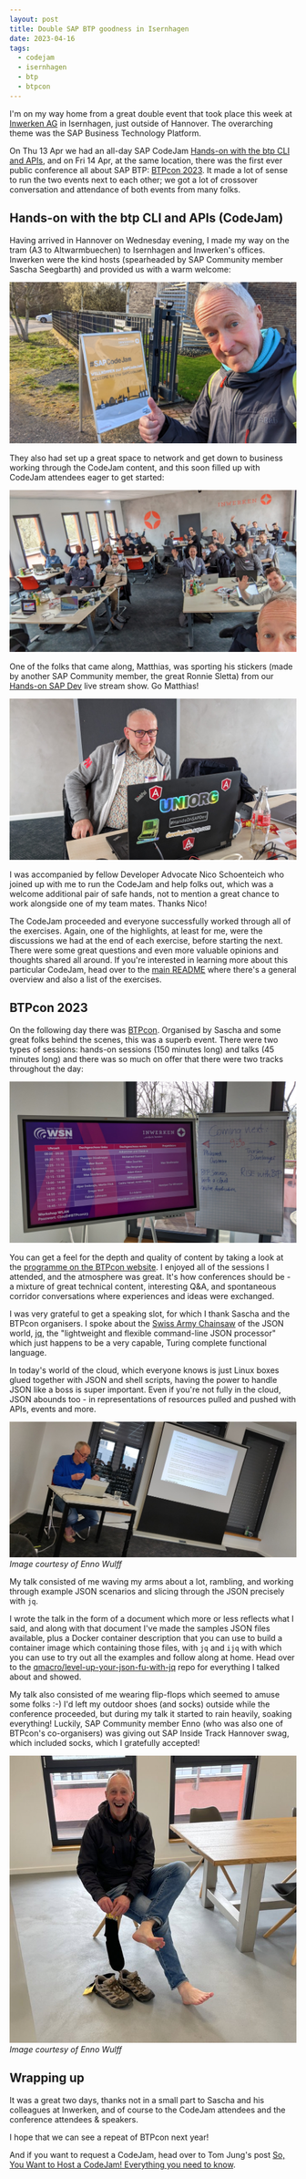 ```yaml
---
layout: post
title: Double SAP BTP goodness in Isernhagen
date: 2023-04-16
tags:
  - codejam
  - isernhagen
  - btp
  - btpcon
---
```

I'm on my way home from a great double event that took place this week at [Inwerken AG](https://www.inwerken.de/) in Isernhagen, just outside of Hannover. The overarching theme was the SAP Business Technology Platform.

On Thu 13 Apr we had an all-day SAP CodeJam [Hands-on with the btp CLI and APIs](https://groups.community.sap.com/t5/sap-codejam/hands-on-with-the-btp-cli-and-apis-isernhagen-de/ev-p/224169), and on Fri 14 Apr, at the same location, there was the first ever public conference all about SAP BTP: [BTPcon 2023](https://www.btpcon.org/). It made a lot of sense to run the two events next to each other; we got a lot of crossover conversation and attendance of both events from many folks.

## Hands-on with the btp CLI and APIs (CodeJam)

Having arrived in Hannover on Wednesday evening, I made my way on the tram (A3 to Altwarmbuechen) to Isernhagen and Inwerken's offices. Inwerken were the kind hosts (spearheaded by SAP Community member Sascha Seegbarth) and provided us with a warm welcome:

![A sign welcoming us to the CodeJam location](/images/2023/04/codejam-welcome-sign.jpg)

They also had set up a great space to network and get down to business working through the CodeJam content, and this soon filled up with CodeJam attendees eager to get started:

![CodeJam attendees in the main room](/images/2023/04/codejam-room-and-attendees.jpg)

One of the folks that came along, Matthias, was sporting his stickers (made by another SAP Community member, the great Ronnie Sletta) from our [Hands-on SAP Dev](https://www.youtube.com/playlist?list=PL6RpkC85SLQABOpzhd7WI-hMpy99PxUo0) live stream show. Go Matthias!

![Matthias and the stickers on his laptop](/images/2023/04/matthias-and-stickers.jpg)

I was accompanied by fellow Developer Advocate Nico Schoenteich who joined up with me to run the CodeJam and help folks out, which was a welcome additional pair of safe hands, not to mention a great chance to work alongside one of my team mates. Thanks Nico!

The CodeJam proceeded and everyone successfully worked through all of the exercises. Again, one of the highlights, at least for me, were the discussions we had at the end of each exercise, before starting the next. There were some great questions and even more valuable opinions and thoughts shared all around. If you're interested in learning more about this particular CodeJam, head over to the [main README](https://github.com/SAP-samples/cloud-btp-cli-api-codejam/blob/main/README.md) where there's a general overview and also a list of the exercises.

## BTPcon 2023

On the following day there was [BTPcon](https://www.btpcon.org). Organised by Sascha and some great folks behind the scenes, this was a superb event. There were two types of sessions: hands-on sessions (150 minutes long) and talks (45 minutes long) and there was so much on offer that there were two tracks throughout the day:

![BTPcon sessions](/images/2023/04/btpcon-sessions.jpg)

You can get a feel for the depth and quality of content by taking a look at the [programme on the BTPcon website](https://www.btpcon.org/). I enjoyed all of the sessions I attended, and the atmosphere was great. It's how conferences should be - a mixture of great technical content, interesting Q&A, and spontaneous corridor conversations where experiences and ideas were exchanged.

I was very grateful to get a speaking slot, for which I thank Sascha and the BTPcon organisers. I spoke about the [Swiss Army Chainsaw](http://www.catb.org/jargon/html/S/Swiss-Army-chainsaw.html) of the JSON world, [jq](https://stedolan.github.io/jq/), the "lightweight and flexible command-line JSON processor" which just happens to be a very capable, Turing complete functional language.

In today's world of the cloud, which everyone knows is just Linux boxes glued together with JSON and shell scripts, having the power to handle JSON like a boss is super important. Even if you're not fully in the cloud, JSON abounds too - in representations of resources pulled and pushed with APIs, events and more.

![giving my talk at BTPcon](/images/2023/04/dj-jq-talk.jpg)
_Image courtesy of Enno Wulff_

My talk consisted of me waving my arms about a lot, rambling, and working through example JSON scenarios and slicing through the JSON precisely with `jq`.

I wrote the talk in the form of a document which more or less reflects what I said, and along with that document I've made the samples JSON files available, plus a Docker container description that you can use to build a container image which containing those files, with `jq` and `ijq` with which you can use to try out all the examples and follow along at home. Head over to the [qmacro/level-up-your-json-fu-with-jq](https://github.com/qmacro/level-up-your-json-fu-with-jq) repo for everything I talked about and showed.

My talk also consisted of me wearing flip-flops which seemed to amuse some folks :-) I'd left my outdoor shoes (and socks) outside while the conference proceeded, but during my talk it started to rain heavily, soaking everything! Luckily, SAP Community member Enno (who was also one of BTPcon's co-organisers) was giving out SAP Inside Track Hannover swag, which included socks, which I gratefully accepted!

![putting on dry socks](/images/2023/04/dj-socks.jpg)
_Image courtesy of Enno Wulff_

## Wrapping up

It was a great two days, thanks not in a small part to Sascha and his colleagues at Inwerken, and of course to the CodeJam attendees and the conference attendees & speakers.

I hope that we can see a repeat of BTPcon next year!

And if you want to request a CodeJam, head over to Tom Jung's post [So, You Want to Host a CodeJam! Everything you need to know](https://groups.community.sap.com/t5/sap-codejam-blog-posts/so-you-want-to-host-a-codejam-everything-you-need-to-know/ba-p/221415).

